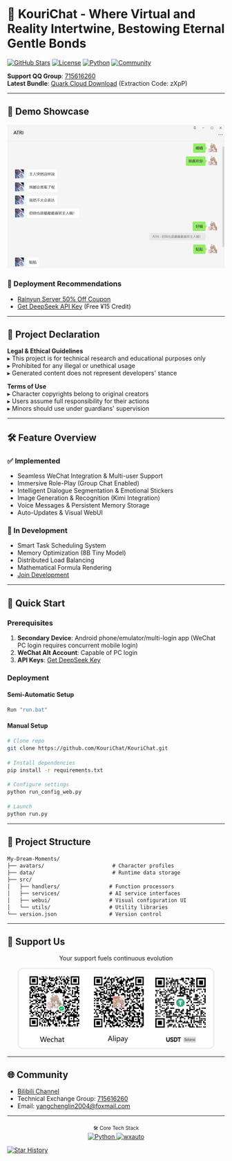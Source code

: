 # 🌸 KouriChat - Where Virtual and Reality Intertwine, Bestowing Eternal Gentle Bonds

[![GitHub Stars](https://img.shields.io/github/stars/KouriChat/KouriChat?style=for-the-badge&logo=starship&color=ff69b4)](https://github.com/KouriChat/KouriChat/stargazers)
[![License](https://img.shields.io/badge/license-MIT-informational?style=for-the-badge)](LICENSE)
[![Python](https://img.shields.io/badge/Python-3.11_➔_3.12-3776AB?style=for-the-badge&logo=python&logoColor=white&labelColor=2B5B84)](https://www.python.org/downloads/)
[![Community](https://img.shields.io/badge/QQ_Group-715616260-12B7F3?style=for-the-badge&logo=tencentqq)](https://jq.qq.com/?_wv=1027&k=5z4Q0i7o)

**Support QQ Group**: [715616260](https://jq.qq.com/?_wv=1027&k=5z4Q0i7o)  
**Latest Bundle**: [Quark Cloud Download](https://pan.quark.cn/s/f37d765e1404) (Extraction Code: zXpP)

---

## 🌟 Demo Showcase

<div align="center">
  <img src="data/images/img/demo.png" width="600" alt="Demo Preview">
</div>

### 🚀 Deployment Recommendations
- [Rainyun Server 50% Off Coupon](https://www.rainyun.com/MzE0MTU=_)
- [Get DeepSeek API Key](https://cloud.siliconflow.cn/i/aQXU6eC5) (Free ¥15 Credit)

---

## 📜 Project Declaration

**Legal & Ethical Guidelines**  
▸ This project is for technical research and educational purposes only  
▸ Prohibited for any illegal or unethical usage  
▸ Generated content does not represent developers' stance  

**Terms of Use**  
▸ Character copyrights belong to original creators  
▸ Users assume full responsibility for their actions  
▸ Minors should use under guardians' supervision  

---

## 🛠️ Feature Overview

### ✅ Implemented
- Seamless WeChat Integration & Multi-user Support
- Immersive Role-Play (Group Chat Enabled)
- Intelligent Dialogue Segmentation & Emotional Stickers
- Image Generation & Recognition (Kimi Integration)
- Voice Messages & Persistent Memory Storage
- Auto-Updates & Visual WebUI

### 🚧 In Development
- Smart Task Scheduling System
- Memory Optimization (8B Tiny Model)
- Distributed Load Balancing
- Mathematical Formula Rendering
- [Join Development](https://jq.qq.com/?_wv=1027&k=5z4Q0i7o)

---

## 🚀 Quick Start

### Prerequisites
1. **Secondary Device**: Android phone/emulator/multi-login app (WeChat PC login requires concurrent mobile login)
2. **WeChat Alt Account**: Capable of PC login
3. **API Keys**: [Get DeepSeek Key](https://cloud.siliconflow.cn/i/aQXU6eC5)

### Deployment
#### Semi-Automatic Setup
```bash
Run "run.bat"
```
#### Manual Setup
```bash
# Clone repo
git clone https://github.com/KouriChat/KouriChat.git

# Install dependencies
pip install -r requirements.txt

# Configure settings
python run_config_web.py

# Launch
python run.py
```

---

## 🧩 Project Structure

```
My-Dream-Moments/
├── avatars/                      # Character profiles
├── data/                         # Runtime data storage
├── src/
│   ├── handlers/                # Function processors
│   ├── services/                # AI service interfaces
│   ├── webui/                   # Visual configuration UI
│   └── utils/                   # Utility libraries
└── version.json                 # Version control
```

---

## 💖 Support Us
<div align="center">
  <p>Your support fuels continuous evolution</p>
  <img src="data/images/img/qrcode.jpg" width="450" alt="Support QR Code" style="border:3px solid #eee; border-radius:12px">
</div>

---

## 🌐 Community

- [Bilibili Channel](https://space.bilibili.com/209397245)
- Technical Exchange Group: [715616260](https://jq.qq.com/?_wv=1027&k=5z4Q0i7o)
- Email: [yangchenglin2004@foxmail.com](mailto:yangchenglin2004@foxmail.com)

---

<div align="center">
  <sub>🛠️ Core Tech Stack</sub>
  <br>
  <a href="https://www.python.org/" target="_blank">
    <img src="https://img.shields.io/badge/Python-3.11_➔_3.12-0073B7?logo=python&logoColor=white" alt="Python">
  </a>
  <a href="https://github.com/cluic/wxauto" target="_blank">
    <img src="https://img.shields.io/badge/wxauto-Automation_Framework-0099E5?logo=wechat&logoColor=white" alt="wxauto">
  </a>
</div>

[![Star History](https://api.star-history.com/svg?repos=KouriChat/KouriChat&type=Timeline)](https://star-history.com/#KouriChat/KouriChat)